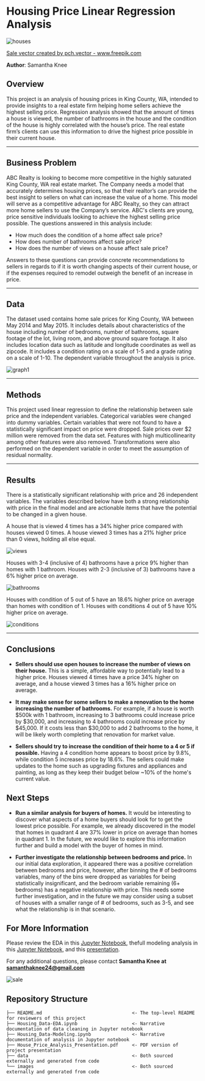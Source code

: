 # Housing Price Linear Regression Analysis


![houses](images/houses.jpg)

<a href='https://www.freepik.com/vectors/sale'>Sale vector created by pch.vector - www.freepik.com</a>

**Author**: Samantha Knee

## Overview

This project is an analysis of housing prices in King County, WA, intended to provide insights to a real estate firm helping home sellers achieve the highest selling price. Regression analysis showed that the amount of times a house is viewed, the number of bathrooms in the house and the condition of the house is highly correlated with the house’s price. The real estate firm’s clients can use this information to drive the highest price possible in their current house.

***

## Business Problem

ABC Realty is looking to become more competitive in the highly saturated King County, WA real estate market. The Company needs a model that accurately determines housing prices, so that their realtor’s can provide the best insight to sellers on what can increase the value of a home. This model will serve as a competitive advantage for ABC Realty, so they can attract more home sellers to use the Company’s service. ABC's clients are young, price sensitive individuals looking to achieve the highest selling price possible. The questions answered in this analysis include:

* How much does the condition of a home affect sale price?
* How does number of bathrooms affect sale price?
* How does the number of views on a house affect sale price?

Answers to these questions can provide concrete recommendations to sellers in regards to if it is worth changing aspects of their current house, or if the expenses required to remodel outweigh the benefit of an increase in price.

***

## Data

The dataset used contains home sale prices for King County, WA between May 2014 and May 2015. It includes details about characteristics of the house including number of bedrooms, number of bathrooms, square footage of the lot, living room, and above ground square footage. It also includes location data such as latitude and longitude coordinates as well as zipcode. It includes a condition rating on a scale of 1-5 and a grade rating on a scale of 1-10. The dependent variable throughout the analysis is price.

![graph1](./images/price_location.png)
***

## Methods

This project used linear regression to define the relationship between sale price and the independent variables. Categorical variables were changed into dummy variables. Certain variables that were not found to have a statistically significant impact on price were dropped. Sale prices over $2 million were removed from the data set. Features with high multicollinearity among other features were also removed. Transformations were also performed on the dependent variable in order to meet the assumption of residual normality.

***

## Results

There is a statistically significant relationship with price and 26 independent variables. The variables described below have both a strong relationship with price in the final model and are actionable items that have the potential to be changed in a given house.

A house that is viewed 4 times has a 34% higher price compared with houses viewed 0 times. A house viewed 3 times has a 21% higher price than 0 views, holding all else equal.

![views](./images/views.png)

Houses with 3-4 (inclusive of 4) bathrooms have a price 9% higher than homes with 1 bathroom. Houses with 2-3 (inclusive of 3) bathrooms have a 6% higher price on average.

![bathrooms](./images/bathrooms.png)

Houses with condition of 5 out of 5 have an 18.6% higher price on average than homes with condition of 1. Houses with conditions 4 out of 5 have 10% higher price on average.

![conditions](./images/conditions.png)

***


## Conclusions

* **Sellers should use open houses to increase the number of views on their house.** This is a simple, affordable way to potentially lead to a higher price. Houses viewed 4 times have a price 34% higher on average, and a house viewed 3 times has a 16% higher price on average.

* **It may make sense for some sellers to make a renovation to the home increasing the number of bathrooms.** For example, if a house is worth $500k with 1 bathroom, increasing to 3 bathrooms could increase price by $30,000, and increasing to 4 bathrooms could increase price by $45,000. If it costs less than $30,000 to add 2 bathrooms to the home, it will be likely worth completing that renovation for market value.

* **Sellers should try to increase the condition of their home to a 4 or 5 if possible.** Having a 4 condition home appears to boost price by 9.8%, while condition 5 increases price by 18.6%. The sellers could make updates to the home such as upgrading fixtures and appliances and painting, as long as they keep their budget below ~10% of the home's current value.


## Next Steps

* **Run a similar analysis for buyers of homes.** It would be interesting to discover what aspects of a home buyers should look for to get the lowest price possible. For example, we already discovered in the model that homes in quadrant 4 are 37% lower in price on average than homes in quadrant 1. In the future, we would like to explore this information further and build a model with the buyer of homes in mind.

* **Further investigate the relationship between bedrooms and price.** In our initial data exploration, it appeared there was a positive correlation between bedrooms and price, however, after binning the # of bedrooms variables, many of the bins were dropped as variables for being statistically insignificant, and the bedroom variable remaining (6+ bedrooms) has a negative relationship with price. This needs some further investigation, and in the future we may consider using a subset of houses with a smaller range of # of bedrooms, such as 3-5, and see what the relationship is in that scenario.


## For More Information

Please review the EDA in this [Jupyter Notebook](./Housing%20Data%20-%20EDA.ipynb), thefull modeling analysis in this [Jupyter Notebook](./Housing%20Data%20-%20Modeling.ipynb), and this [presentation](./House_Price_Analysis_Presentation.pdf).

For any additional questions, please contact **Samantha Knee at samanthaknee24@gmail.com**

![sale](images/for_sale.jpg)

## Repository Structure


```
├── README.md                                 <- The top-level README for reviewers of this project
├── Housing_Data-EDA.ipynb                    <- Narrative documentation of data cleaning in Jupyter notebook
├── Housing_Data-Modeling.ipynb               <- Narrative documentation of analysis in Jupyter notebook
├── House_Price_Analysis_Presentation.pdf     <- PDF version of project presentation
├── data                                      <- Both sourced externally and generated from code
└── images                                    <- Both sourced externally and generated from code
```
